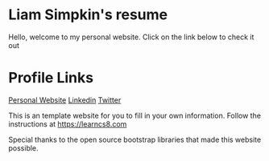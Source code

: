 # Liam Simpkin's resume
Hello, welcome to my personal website. Click on the link below to check it out 


# Profile Links
<a href="https://www.mailiam.me">Personal Website</a>
<a href="https://www.linkedin.com/in/liamsimpkin/">Linkedin</a>
<a href="https://twitter.com/5impkin">Twitter</a>


This is an template website for you to fill in your own information. Follow the instructions at https://learncs8.com

Special thanks to the open source bootstrap libraries that made this website possible. 

